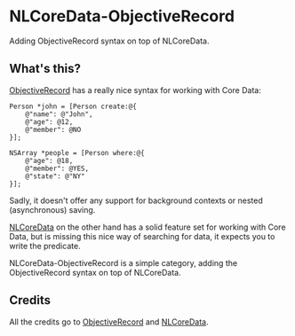 # NLCoreData-ObjectiveRecord

Adding ObjectiveRecord syntax on top of NLCoreData.


## What's this?
[ObjectiveRecord](https://github.com/mneorr/ObjectiveRecord) has a really nice syntax for working with Core Data:

```
Person *john = [Person create:@{ 
    @"name": @"John",
    @"age": @12, 
    @"member": @NO 
}];

NSArray *people = [Person where:@{ 
    @"age": @18,
    @"member": @YES,
    @"state": @"NY"
}];
```

Sadly, it doesn't offer any support for background contexts or nested (asynchronous) saving.

[NLCoreData](https://github.com/jksk/NLCoreData) on the other hand has a solid feature set for working with Core Data, but is missing this nice way of searching for data, it expects you to write the predicate.

NLCoreData-ObjectiveRecord is a simple category, adding the ObjectiveRecord syntax on top of NLCoreData.


## Credits
All the credits go to [ObjectiveRecord](https://github.com/mneorr/ObjectiveRecord) and [NLCoreData](https://github.com/jksk/NLCoreData).